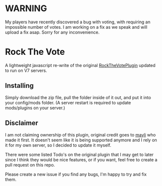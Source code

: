 # WARNING
My players have recently discovered a bug with voting, with requiring an impossible number of votes. I am working on a fix as we speak and will upload a fix asap. 
Sorry for any inconvenience.

# Rock The Vote

A lightweight javascript re-write of the original [RockTheVotePlugin](https://github.com/mayli/RockTheVotePlugin) updated to run on V7 servers.

## Installing

Simply download the zip file, pull the folder inside of it out, and put it into your config/mods folder.
(A server restart is required to update mods/plugins on your server.)

## Disclaimer

I am not claiming ownership of this plugin, original credit goes to [mayli](https://github.com/mayli) who made it first. It doesn't seem like it is being supported anymore and I rely on it for my own server, so I decided to update it myself.

There were some listed Todo's on the original plugin that I may get to later since I think they would be nice features, or if you want, feel free to create a pull request on this repo.

Please create a new issue if you find any bugs, I'm happy to try and fix them.
